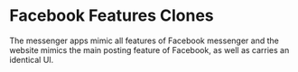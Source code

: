 # Facebook Features Clones

The messenger apps mimic all features of Facebook messenger and the website mimics the main posting feature of Facebook, as well as carries an identical UI.
